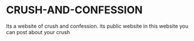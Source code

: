 # CRUSH-AND-CONFESSION
Its a website of crush and confession. its public website in this website you can post about  your crush

